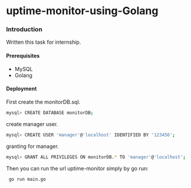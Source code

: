 # uptime-monitor-using-Golang
### Introduction
Written this task for internship.

#### Prerequisites

- MySQL
- Golang


#### Deployment
First create the monitorDB.sql.
```bash
mysql> CREATE DATABASE monitorDB;
```
create manager user.
```bash
mysql> CREATE USER 'manager'@'localhost' IDENTIFIED BY '123456';
```
granting for manager.
```bash
mysql> GRANT ALL PRIVILEGES ON monitorDB.* TO 'manager'@'localhost';
```
Then you can run the url uptime-monitor simply by go run:
```bash
 go run main.go
```
